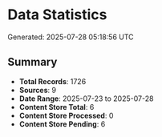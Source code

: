 # Data Statistics

Generated: 2025-07-28 05:18:56 UTC

## Summary

- **Total Records**: 1726
- **Sources**: 9
- **Date Range**: 2025-07-23 to 2025-07-28
- **Content Store Total**: 6
- **Content Store Processed**: 0
- **Content Store Pending**: 6
